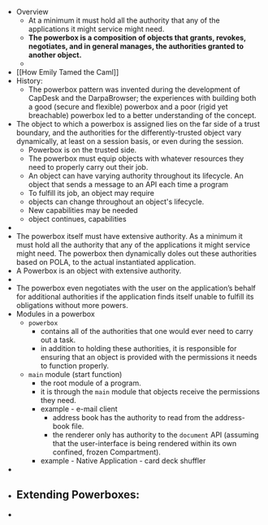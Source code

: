 - Overview
	- At a minimum it must hold all the authority that any of the applications it might service might need.
	- **The powerbox is a composition of objects that grants, revokes, negotiates, and in general manages, the authorities granted to another object.**
	-
- [[How Emily Tamed the Caml]]
- History:
	- The powerbox pattern was invented during the development of CapDesk and the DarpaBrowser; the experiences with building both a good (secure and flexible) powerbox and a poor (rigid yet breachable) powerbox led to a better understanding of the concept.
- The object to which a powerbox is assigned lies on the far side of a trust boundary, and the authorities for the differently-trusted object vary dynamically, at least on a session basis, or even during the session.
	- Powerbox is on the trusted side.
	- The powerbox must equip objects with whatever resources they need to properly carry out their job.
	- An object can have varying authority throughout its lifecycle. An object that sends a message to an API each time a program
	- To fulfill its job, an object may require
	- objects can change throughout an object's lifecycle.
	- New capabilities may be needed
	- object continues, capabilities
-
- The powerbox itself must have extensive authority. As a minimum it must hold all the authority that any of the applications it might service might need. The powerbox then dynamically doles out these authorities based on POLA, to the actual instantiated application.
- A Powerbox is an object with extensive authority.
-
- The powerbox even negotiates with the user on the application’s behalf for additional authorities if the application finds itself unable to fulfill its obligations without more powers.
- Modules in a powerbox
	- `powerbox`
		- contains all of the authorities that one would ever need to carry out a task.
		- in addition to holding these authorities, it is responsible for ensuring that an object is provided with the permissions it needs to function properly.
	- `main` module (start function)
		- the root module of a program.
		- it is through the `main` module that objects receive the permissions they need.
		- example - e-mail client
			- address book has the authority to read from the address-book file.
			- the renderer only has authority to the `document` API (assuming that the user-interface is being rendered within its own confined, frozen Compartment).
		- example - Native Application - card deck shuffler
-
- Extending Powerboxes:
	-
-